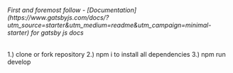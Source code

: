 <h6>First and foremost follow - [Documentation](https://www.gatsbyjs.com/docs/?utm_source=starter&utm_medium=readme&utm_campaign=minimal-starter) for gatsby js docs</h6>

1.) clone or fork repository 
2.) npm i to install all dependencies
3.) npm run develop
